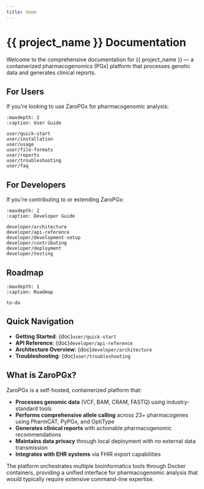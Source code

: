```yaml
---
title: Home
---
```


# {{ project_name }} Documentation

Welcome to the comprehensive documentation for {{ project_name }} — a containerized pharmacogenomics (PGx) platform that processes genetic data and generates clinical reports.

## For Users

If you're looking to use ZaroPGx for pharmacogenomic analysis:

```{toctree}
:maxdepth: 2
:caption: User Guide

user/quick-start
user/installation
user/usage
user/file-formats
user/reports
user/troubleshooting
user/faq
```

## For Developers

If you're contributing to or extending ZaroPGx:

```{toctree}
:maxdepth: 2
:caption: Developer Guide

developer/architecture
developer/api-reference
developer/development-setup
developer/contributing
developer/deployment
developer/testing
```

## Roadmap

```{toctree}
:maxdepth: 1
:caption: Roadmap

to-do
```

## Quick Navigation

- **Getting Started**: {doc}`user/quick-start`
- **API Reference**: {doc}`developer/api-reference`
- **Architecture Overview**: {doc}`developer/architecture`
- **Troubleshooting**: {doc}`user/troubleshooting`

## What is ZaroPGx?

ZaroPGx is a self-hosted, containerized platform that:

- **Processes genomic data** (VCF, BAM, CRAM, FASTQ) using industry-standard tools
- **Performs comprehensive allele calling** across 23+ pharmacogenes using PharmCAT, PyPGx, and OptiType
- **Generates clinical reports** with actionable pharmacogenomic recommendations
- **Maintains data privacy** through local deployment with no external data transmission
- **Integrates with EHR systems** via FHIR export capabilities

The platform orchestrates multiple bioinformatics tools through Docker containers, providing a unified interface for pharmacogenomic analysis that would typically require extensive command-line expertise.